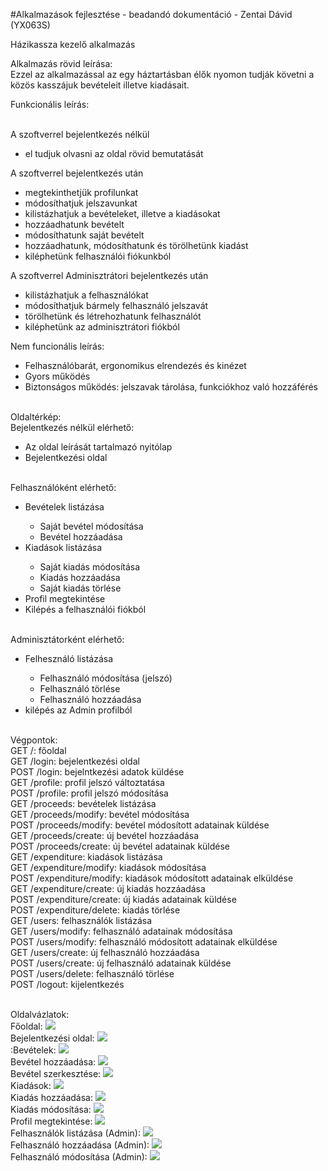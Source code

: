 ﻿#Alkalmazások fejlesztése - beadandó dokumentáció - Zentai Dávid (YX063S)
<p>Házikassza kezelő alkalmazás</p>
Alkalmazás rövid leírása:
<br>Ezzel az alkalmazással az egy háztartásban élők nyomon tudják követni a közös kasszájuk bevételeit illetve kiadásait.
<p>Funkcionális leírás:</p>
<br>A szoftverrel bejelentkezés nélkül
<ul>
    <li>el tudjuk olvasni az oldal rövid bemutatását</li>
</ul>
A szoftverrel bejelentkezés után
<ul>
    <li>megtekinthetjük profilunkat</li>
    <li>módosíthatjuk jelszavunkat</li>
    <li>kilistázhatjuk a bevételeket, illetve a kiadásokat</li>
    <li>hozzáadhatunk bevételt</li>
    <li>módosíthatunk saját bevételt</li>
    <li>hozzáadhatunk, módosíthatunk és törölhetünk kiadást</li>
    <li>kiléphetünk felhasználói fiókunkból</li>
</ul>
A szoftverrel Adminisztrátori bejelentkezés után
<ul>
    <li>kilistázhatjuk a felhasználókat</li>
    <li>módosíthatjuk bármely felhasználó jelszavát</li>
    <li>törölhetünk és létrehozhatunk felhasználót</li>
    <li>kiléphetünk az adminisztrátori fiókból</li>
</ul>
<p>Nem funcionális leírás:</p>
<ul>
    <li>Felhasználóbarát, ergonomikus elrendezés és kinézet</li>
    <li>Gyors működés</li>
    <li>Biztonságos működés: jelszavak tárolása, funkciókhoz való hozzáférés</li>
</ul>
<br>Oldaltérkép:
<br>Bejelentkezés nélkül elérhető:
<ul>
    <li>Az oldal leírását tartalmazó nyitólap</li>
    <li>Bejelentkezési oldal</li>
</ul>
<br>Felhasználóként elérhető:
<ul>
    <li>Bevételek listázása</li>
    <ul>
        <li>Saját bevétel módosítása</li>
        <li>Bevétel hozzáadása</li>
    </ul>
    <li>Kiadások listázása</li>
    <ul>
        <li>Saját kiadás módosítása</li>
        <li>Kiadás hozzáadása</li>
        <li>Saját kiadás törlése</li>
    </ul>
    <li>Profil megtekintése</li>
    <li>Kilépés a felhasználói fiókból</li>
</ul>
<br>Adminisztátorként elérhető:
<ul>
    <li>Felhesználó listázása</li>
    <ul>
        <li>Felhasználó módosítása (jelszó)</li>
        <li>Felhasználó törlése</li>
        <li>Felhasználó hozzáadása</li>
    </ul>
    <li>kilépés az Admin profilból</li>
</ul>

<br>Végpontok:
<br>GET /: főoldal
<br>GET /login: bejelentkezési oldal
<br>POST /login: bejelntkezési adatok küldése
<br>GET /profile: profil jelszó változtatása
<br>POST /profile: profil jelszó módosítása
<br>GET /proceeds: bevételek listázása
<br>GET /proceeds/modify: bevétel módosítása
<br>POST /proceeds/modify: bevétel módosított adatainak küldése
<br>GET /proceeds/create: új bevétel hozzáadása
<br>POST /proceeds/create: új bevétel adatainak küldése
<br>GET /expenditure: kiadások listázása
<br>GET /expenditure/modify: kiadások módosítása
<br>POST /expenditure/modify: kiadások módosított adatainak elküldése
<br>GET /expenditure/create: új kiadás hozzáadása
<br>POST /expenditure/create: új kiadás adatainak küldése
<br>POST /expenditure/delete: kiadás törlése
<br>GET /users: felhasználók listázása
<br>GET /users/modify: felhasználó adatainak módosítása
<br>POST /users/modify: felhasználó módosított adatainak elküldése
<br>GET /users/create: új felhasználó hozzáadása
<br>POST /users/create: új felhasználó adatainak küldése
<br>POST /users/delete: felhasználó törlése
<br>POST /logout: kijelentkezés


<br>Oldalvázlatok:
<br>Főoldal:
<img src="docs/images/minemenu.PNG">
<br>Bejelentkezési oldal:
<img src="docs/images/login.PNG">
<br>:Bevételek:
<img src="docs/images/proceeds.PNG">
<br>Bevétel hozzáadása:
<img src="docs/images/proceeds_create.PNG">
<br>Bevétel szerkesztése:
<img src="docs/images/proceeds_modify.PNG">
<br>Kiadások:
<img src="docs/images/expenditure.PNG">
<br>Kiadás hozzáadása:
<img src="docs/images/expenditure_create.PNG">
<br>Kiadás módosítása:
<img src="docs/images/expenditure_modify.PNG">
<br>Profil megtekintése:
<img src="docs/images/profile.PNG">
<br>Felhasználók listázása (Admin):
<img src="docs/images/users.PNG">
<br>Felhasználó hozzáadása (Admin):
<img src="docs/images/users_create.PNG">
<br>Felhasználó módosítása (Admin):
<img src="docs/images/users_modify.PNG">